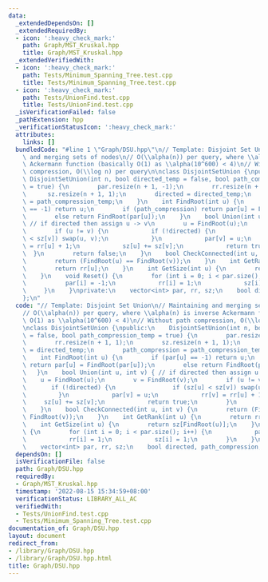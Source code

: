 ```yaml
---
data:
  _extendedDependsOn: []
  _extendedRequiredBy:
  - icon: ':heavy_check_mark:'
    path: Graph/MST_Kruskal.hpp
    title: Graph/MST_Kruskal.hpp
  _extendedVerifiedWith:
  - icon: ':heavy_check_mark:'
    path: Tests/Minimum_Spanning_Tree.test.cpp
    title: Tests/Minimum_Spanning_Tree.test.cpp
  - icon: ':heavy_check_mark:'
    path: Tests/UnionFind.test.cpp
    title: Tests/UnionFind.test.cpp
  _isVerificationFailed: false
  _pathExtension: hpp
  _verificationStatusIcon: ':heavy_check_mark:'
  attributes:
    links: []
  bundledCode: "#line 1 \"Graph/DSU.hpp\"\n// Template: Disjoint Set Union\n// Maintaining\
    \ and merging sets of nodes\n// O(\\alpha(n)) per query, where \\alpha(n) is inverse\
    \ Ackermann function (basically O(1) as \\alpha(10^600) < 4)\n// Without path\
    \ compression, O(\\log n) per query\n\nclass DisjointSetUnion {\npublic:\n   \
    \ DisjointSetUnion(int n, bool directed_temp = false, bool path_compression_temp\
    \ = true) {\n        par.resize(n + 1, -1);\n        rr.resize(n + 1, 1);\n  \
    \      sz.resize(n + 1, 1);\n        directed = directed_temp;\n        path_compression\
    \ = path_compression_temp;\n    }\n    int FindRoot(int u) {\n        if (par[u]\
    \ == -1) return u;\n        if (path_compression) return par[u] = FindRoot(par[u]);\n\
    \        else return FindRoot(par[u]);\n    }\n    bool Union(int u, int v) {\
    \ // if directed then assign u -> v\n        u = FindRoot(u);\n        v = FindRoot(v);\n\
    \        if (u != v) {\n            if (!directed) {\n                if (sz[u]\
    \ < sz[v]) swap(u, v);\n            }\n            par[v] = u;\n            rr[v]\
    \ = rr[u] + 1;\n            sz[u] += sz[v];\n            return true;\n      \
    \  }\n        return false;\n    }\n    bool CheckConnected(int u, int v) {\n\
    \        return (FindRoot(u) == FindRoot(v));\n    }\n    int GetRank(int u) {\n\
    \        return rr[u];\n    }\n    int GetSize(int u) {\n        return sz[FindRoot(u)];\n\
    \    }\n    void Reset() {\n        for (int i = 0; i < par.size(); i++) {\n \
    \           par[i] = -1;\n            rr[i] = 1;\n            sz[i] = 1;\n   \
    \     }\n    }\nprivate:\n    vector<int> par, rr, sz;\n    bool directed, path_compression;\n\
    };\n"
  code: "// Template: Disjoint Set Union\n// Maintaining and merging sets of nodes\n\
    // O(\\alpha(n)) per query, where \\alpha(n) is inverse Ackermann function (basically\
    \ O(1) as \\alpha(10^600) < 4)\n// Without path compression, O(\\log n) per query\n\
    \nclass DisjointSetUnion {\npublic:\n    DisjointSetUnion(int n, bool directed_temp\
    \ = false, bool path_compression_temp = true) {\n        par.resize(n + 1, -1);\n\
    \        rr.resize(n + 1, 1);\n        sz.resize(n + 1, 1);\n        directed\
    \ = directed_temp;\n        path_compression = path_compression_temp;\n    }\n\
    \    int FindRoot(int u) {\n        if (par[u] == -1) return u;\n        if (path_compression)\
    \ return par[u] = FindRoot(par[u]);\n        else return FindRoot(par[u]);\n \
    \   }\n    bool Union(int u, int v) { // if directed then assign u -> v\n    \
    \    u = FindRoot(u);\n        v = FindRoot(v);\n        if (u != v) {\n     \
    \       if (!directed) {\n                if (sz[u] < sz[v]) swap(u, v);\n   \
    \         }\n            par[v] = u;\n            rr[v] = rr[u] + 1;\n       \
    \     sz[u] += sz[v];\n            return true;\n        }\n        return false;\n\
    \    }\n    bool CheckConnected(int u, int v) {\n        return (FindRoot(u) ==\
    \ FindRoot(v));\n    }\n    int GetRank(int u) {\n        return rr[u];\n    }\n\
    \    int GetSize(int u) {\n        return sz[FindRoot(u)];\n    }\n    void Reset()\
    \ {\n        for (int i = 0; i < par.size(); i++) {\n            par[i] = -1;\n\
    \            rr[i] = 1;\n            sz[i] = 1;\n        }\n    }\nprivate:\n\
    \    vector<int> par, rr, sz;\n    bool directed, path_compression;\n};\n"
  dependsOn: []
  isVerificationFile: false
  path: Graph/DSU.hpp
  requiredBy:
  - Graph/MST_Kruskal.hpp
  timestamp: '2022-08-15 15:34:59+08:00'
  verificationStatus: LIBRARY_ALL_AC
  verifiedWith:
  - Tests/UnionFind.test.cpp
  - Tests/Minimum_Spanning_Tree.test.cpp
documentation_of: Graph/DSU.hpp
layout: document
redirect_from:
- /library/Graph/DSU.hpp
- /library/Graph/DSU.hpp.html
title: Graph/DSU.hpp
---
```

